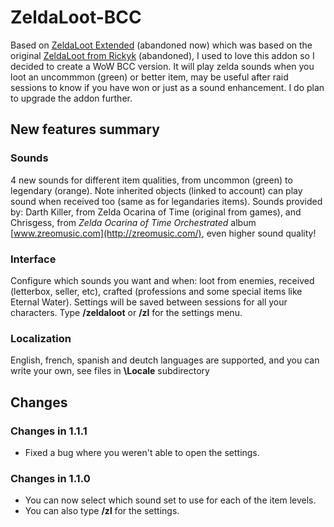 # ZeldaLoot-BCC
Based on [ZeldaLoot Extended](https://www.curseforge.com/wow/addons/zeldaloot) (abandoned now) which was based on the original [ZeldaLoot from Rickyk](http://wow.curseforge.com/addons/project-15326/) (abandoned), I used to love this addon so I decided to create a WoW BCC version. It will play zelda sounds when you loot an uncommmon (green) or better item, may be useful after raid sessions to know if you have won or just as a sound enhancement. I do plan to upgrade the addon further.

## New features summary
### Sounds
4 new sounds for different item qualities, from uncommon (green) to legendary (orange). Note inherited objects (linked to account) can play sound when received too (same as for legandaries items). Sounds provided by: Darth Killer, from Zelda Ocarina of Time (original from games), and Chrisgess, from *Zelda Ocarina of Time Orchestrated* album [www.zreomusic.com](http://zreomusic.com/), even higher sound quality!

### Interface
Configure which sounds you want and when: loot from enemies, received (letterbox, seller, etc), crafted (professions and some special items like Eternal Water). Settings will be saved between sessions for all your characters. Type **/zeldaloot** or **/zl** for the settings menu.

### Localization
English, french, spanish and deutch languages are supported, and you can write your own, see files in **\Locale** subdirectory

## Changes
### Changes in 1.1.1
- Fixed a bug where you weren't able to open the settings.

### Changes in 1.1.0
- You can now select which sound set to use for each of the item levels.
- You can also type **/zl** for the settings.